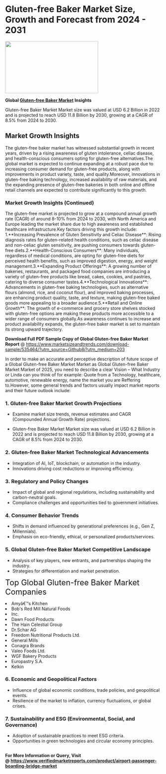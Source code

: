 <H1>Gluten-free Baker Market Size, Growth and Forecast from 2024 - 2031</H1><img class="aligncenter size-medium wp-image-584254" src="https://thirdeyenews.in/wp-content/uploads/2024/09/Global-Market-Research-300x168.jpeg" alt="" width="300" height="168" /><p><strong>Global&nbsp;<a href="https://www.marketsizeandtrends.com/download-sample/535464/?utm_source=Github8j?utm_medium=203">Gluten-free Baker Market</a> Insights</strong></p><p>Gluten-free Baker Market Market size was valued at USD 6.2 Billion in 2022 and is projected to reach USD 11.8 Billion by 2030, growing at a CAGR of 8.5% from 2024 to 2030.</p><p><h2>Market Growth Insights</h2> The gluten-free baker market has witnessed substantial growth in recent years, driven by a rising awareness of gluten intolerance, celiac disease, and health-conscious consumers opting for gluten-free alternatives.The global market is expected to continue expanding at a robust pace due to increasing consumer demand for gluten-free products, along with improvements in product variety, taste, and quality.Moreover, innovations in gluten-free baking technology, increased availability of raw materials, and the expanding presence of gluten-free bakeries in both online and offline retail channels are expected to contribute significantly to this growth. <h3>Market Growth Insights (Continued)</h3> The gluten-free market is projected to grow at a compound annual growth rate (CAGR) of around 8-10% from 2024 to 2030, with North America and Europe leading the market share due to high awareness and established healthcare infrastructure.Key factors driving this growth include: 1.**Increasing Prevalence of Gluten Sensitivity and Celiac Disease**: Rising diagnosis rates for gluten-related health conditions, such as celiac disease and non-celiac gluten sensitivity, are pushing consumers towards gluten-free diets.2.**Health-Conscious Consumers**: Many individuals, regardless of medical conditions, are opting for gluten-free diets for perceived health benefits, such as improved digestion, energy, and weight management.3.**Expanding Product Offerings**: A growing number of bakeries, restaurants, and packaged food companies are introducing a variety of gluten-free products like bread, cakes, cookies, and pastries, catering to diverse consumer tastes.4.**Technological Innovations**: Advancements in gluten-free baking technologies, such as alternative flours (almond, rice, and coconut flour), and improved baking processes, are enhancing product quality, taste, and texture, making gluten-free baked goods more appealing to a broader audience.5.**Retail and Online Growth**: The growth of e-commerce and grocery store shelves stocked with gluten-free options are making these products more accessible to a wider range of consumers globally.As awareness continues to increase and product availability expands, the gluten-free baker market is set to maintain its strong upward trajectory.</p><p><span class=""><strong>Download Full PDF Sample Copy of Global Gluten-free Baker Market Report</strong> @ <a href="https://www.marketsizeandtrends.com/download-sample/535464/?utm_source=Github8j?utm_medium=203" target="_blank">https://www.marketsizeandtrends.com/download-sample/535464/?utm_source=Github8j?utm_medium=203</a></span></p><p>In order to make an accurate and perceptive description of future scope of a Global&nbsp;Gluten-free Baker Market Market as Global&nbsp;Gluten-free Baker Market Market of 2025, you need to describe a clear Vision &ndash; What Industry or Linda can you think of for example: Quote from a Technology, healthcare, automotive, renewable energy, name the market you are Reffering to.However, some general trends and factors usually impact market reports and their future outlook include:</p><h3>1.&nbsp;<strong>Gluten-free Baker Market Growth Projections</strong></h3><ul><li>Examine market size trends, revenue estimates and CAGR (Compounded Annual Growth Rate) projections.</li><li><p>Gluten-free Baker Market Market size was valued at USD 6.2 Billion in 2022 and is projected to reach USD 11.8 Billion by 2030, growing at a CAGR of 8.5% from 2024 to 2030.</p></li></ul><h3>2.&nbsp;<strong>Gluten-free Baker Market Technological Advancements</strong></h3><ul><li>Integration of AI, IoT, blockchain, or automation in the industry.</li><li>Innovations driving cost reductions or improving efficiency.</li></ul><h3>3.&nbsp;<strong>Regulatory and Policy Changes</strong></h3><ul><li>Impact of global and regional regulations, including sustainability and carbon-neutral goals.</li><li>Compliance challenges and opportunities tied to government initiatives.</li></ul><h3>4.&nbsp;<strong>Consumer Behavior Trends</strong></h3><ul><li>Shifts in demand influenced by generational preferences (e.g., Gen Z, Millennials).</li><li>Emphasis on eco-friendly, ethical, or personalized products/services.</li></ul><h3>5.&nbsp;<strong>Global Gluten-free Baker Market Competitive Landscape</strong></h3><ul><li>Analysis of key players, new entrants, and partnerships shaping the industry.</li><li>Strategies for differentiation and market penetration.</li></ul><p data-pm-slice="1 1 []"><span style="color: inherit; font-family: inherit; font-size: 25px;">Top Global Gluten-free Baker Market Companies</span></p><div class="" data-test-id=""><p><li>Amyâ€™s Kitchen</li><li> Bob's Red Mill Natural Foods</li><li> Inc.</li><li> Dawn Food Products</li><li> The Hain Celestial Group</li><li> Dr.Schar AG</li><li> Freedom Nutritional Products Ltd.</li><li> General Mills</li><li> Conagra Brands</li><li> Valeo Foods Ltd.</li><li> WGF Bakery Products</li><li> Europastry S.A.</li><li> Kelkin</li></p></div><h3>6.&nbsp;<strong>Economic and Geopolitical Factors</strong></h3><ul><li>Influence of global economic conditions, trade policies, and geopolitical events.</li><li>Resilience of the market to inflation, currency fluctuations, or global crises.</li></ul><h3>7.&nbsp;<strong>Sustainability and ESG (Environmental, Social, and Governance)</strong></h3><ul><li>Adoption of sustainable practices to meet ESG criteria.</li><li>Opportunities in green technologies and circular economy principles.</li></ul><h2><strong style="font-size: 14px;">For More Information or Query, Visit @&nbsp;</strong><a style="background-color: #ffffff; font-size: 14px;" href="https://www.marketsizeandtrends.com/report/gluten-free-baker-market/" target="_blank">https://www.verifiedmarketreports.com/product/airport-passenger-boarding-bridge-market</a></h2>